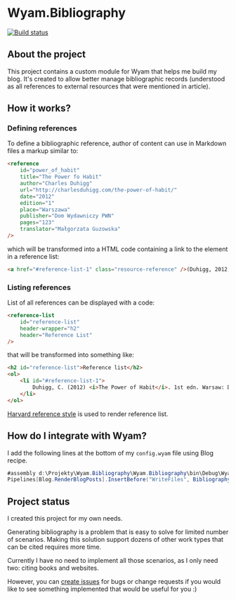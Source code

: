 # Wyam.Bibliography

[![Build status](https://taurit.visualstudio.com/Taurit.Wyam.Bibliography/_apis/build/status/Taurit.Wyam.Bibliography-.NET%20Desktop-CI)](https://taurit.visualstudio.com/Taurit.Wyam.Bibliography/_build/latest?definitionId=3)

## About the project
This project contains a custom module for Wyam that helps me build my blog. It's created to allow better manage bibliographic records (understood as all references to external resources that were mentioned in article).

## How it works?

### Defining references

To define a bibliographic reference, author of content can use in Markdown files a markup similar to:

```html
<reference
    id="power_of_habit"
    title="The Power fo Habit"
    author="Charles Duhigg"
    url="http://charlesduhigg.com/the-power-of-habit/"
    date="2012"
    edition="1"
    place="Warszawa"
    publisher="Dom Wydawniczy PWN"
    pages="123"
    translator="Małgorzata Guzowska"
/> 
```

which will be transformed into a HTML code containing a link to the element in a reference list:

```html
<a href="#reference-list-1" class="resource-reference" />(Duhigg, 2012, p.123)</a>
```

### Listing references

List of all references can be displayed with a code:

```html
<reference-list
    id="reference-list"
    header-wrapper="h2"
    header="Reference List"
/>
```

that will be transformed into something like:

```html
<h2 id="reference-list">Reference list</h2>
<ol>
    <li id="#reference-list-1">
        Duhigg, C. (2012) <i>The Power of Habit</i>. 1st edn. Warsaw: Dom Wydawniczy PWN.
    </li>
</ol>
```

[Harvard reference style](https://www.ntnu.edu/viko/harvard-examples) is used to render reference list.

## How do I integrate with Wyam?

I add the following lines at the bottom of my `config.wyam` file using Blog recipe.

```CS
#assembly d:\Projekty\Wyam.Bibliography\Wyam.Bibliography\bin\Debug\Wyam.Bibliography.dll
Pipelines[Blog.RenderBlogPosts].InsertBefore("WriteFiles", Bibliography());
```

## Project status

I created this project for my own needs. 

Generating bibliography is a problem that is easy to solve for limited number of scenarios. Making this solution support dozens of other work types that can be cited requires more time.

Currently I have no need to implement all those scenarios, as I only need two: citing books and websites.

However, you can [create issues](https://github.com/taurit/Wyam.Bibliography/issues) for bugs or change requests if you would like to see something implemented that would be useful for you :)

